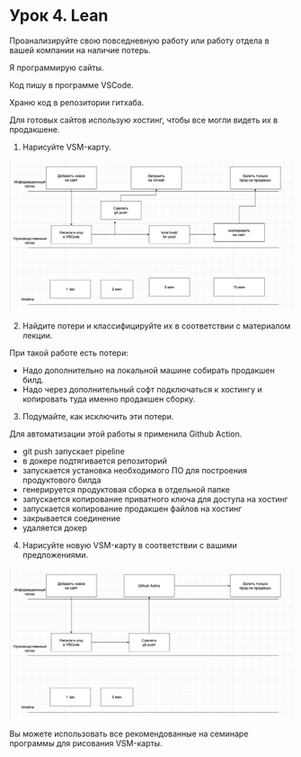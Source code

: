 # Урок 4. Lean

Проанализируйте свою повседневную работу или работу отдела в вашей компании на наличие потерь.

Я программирую сайты.

Код пишу в программе VSCode.

Храню код в репозитории гитхаба.

Для готовых сайтов использую хостинг, чтобы все могли видеть их в продакшене.

1. Нарисуйте VSM-карту.

![vsm-before](./vsm-before.png)

2. Найдите потери и классифицируйте их в соответствии с материалом лекции.

При такой работе есть потери:

- Надо дополнительно на локальной машине собирать продакшен билд.
- Надо через дополнительный софт подключаться к хостингу и копировать туда именно продакшен сборку.

3. Подумайте, как исключить эти потери.

Для автоматизации этой работы я применила Github Action.

- git push запускает pipeline
- в докере подтягивается репозиторий
- запускается установка необходимого ПО для построения продуктового билда
- генерируется продуктовая сборка в отдельной папке
- запускается копирование приватного ключа для доступа на хостинг
- запускается копирование продакшен файлов на хостинг
- закрывается соединение
- удаляется докер

4. Нарисуйте новую VSM-карту в соответствии с вашими предложениями.

![vsm-after](./vsm-after.png)

Вы можете использовать все рекомендованные на семинаре программы для рисования VSM-карты.
